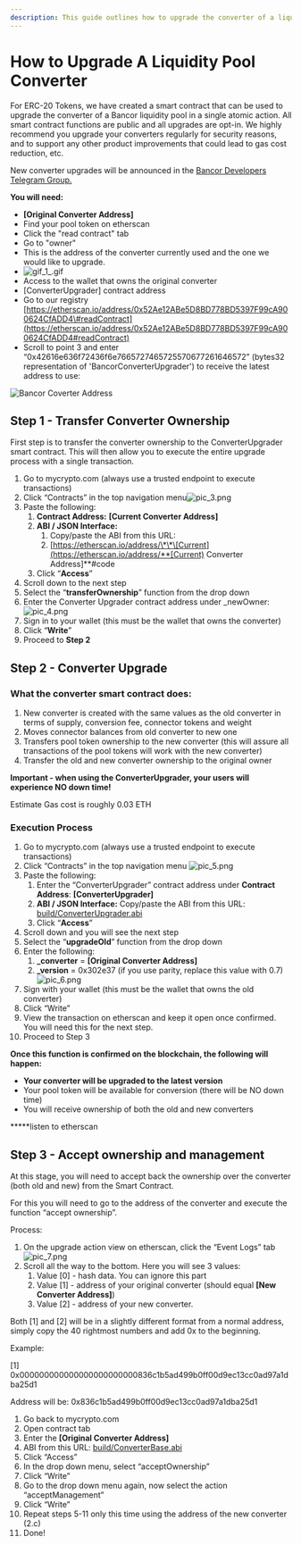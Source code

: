 ```yaml
---
description: This guide outlines how to upgrade the converter of a liquidity pool
---
```


# How to Upgrade A Liquidity Pool Converter

For ERC-20 Tokens, we have created a smart contract that can be used to upgrade the converter of a Bancor liquidity pool in a single atomic action. All smart contract functions are public and all upgrades are opt-in. We highly recommend you upgrade your converters regularly for security reasons, and to support any other product improvements that could lead to gas cost reduction, etc.

New converter upgrades will be announced in the [Bancor Developers Telegram Group.](https://t.me/BancorDevelopers)

**You will need:**

* **\[Original Converter Address\]**
* Find your pool token on etherscan
* Click the "read contract" tab
* Go to "owner" 
* This is the address of the converter currently used and the one we would like to upgrade.
* ![gif\_1\_.gif](https://support.bancor.network/hc/article_attachments/360006559599/gif_1_.gif)
* Access to the wallet that owns the original converter
* \[ConverterUpgrader\] contract address
* Go to our registry [https://etherscan.io/address/0x52Ae12ABe5D8BD778BD5397F99cA900624CfADD4\#readContract](https://etherscan.io/address/0x52Ae12ABe5D8BD778BD5397F99cA900624CfADD4#readContract)
* Scroll to point 3 and enter “0x42616e636f72436f6e7665727465725570677261646572” \(bytes32 representation of 'BancorConverterUpgrader'\) to receive the latest address to use:

![Bancor Coverter Address ](https://support.bancor.network/hc/article_attachments/360006541380/pic_2.png)

## Step 1 - Transfer Converter Ownership

First step is to transfer the converter ownership to the ConverterUpgrader smart contract. This will then allow you to execute the entire upgrade process with a single transaction.

1. Go to mycrypto.com \(always use a trusted endpoint to execute transactions\)
2. Click “Contracts” in the top navigation menu![pic\_3.png](https://support.bancor.network/hc/article_attachments/360006541400/pic_3.png)
3. Paste the following:
   1. **Contract Address:** **\[Current Converter Address\]**
   2. **ABI / JSON Interface:** 
      1. Copy/paste the ABI from this URL:
      2. [https://etherscan.io/address/\*\*\[Current](https://etherscan.io/address/**[Current) Converter Address\]\*\*\#code 
   3. Click “**Access**”
4. Scroll down to the next step
5. Select the “**transferOwnership**” function from the drop down
6. Enter the Converter Upgrader contract address under \_newOwner:![pic\_4.png](https://support.bancor.network/hc/article_attachments/360006559919/pic_4.png)
7. Sign in to your wallet \(this must be the wallet that owns the converter\)
8. Click “**Write**”
9. Proceed to **Step 2**

## Step 2 - Converter Upgrade

### What the converter smart contract does:

1. New converter is created with the same values as the old converter in terms of supply, conversion fee, connector tokens and weight
2. Moves connector balances from old converter to new one
3. Transfers pool token ownership to the new converter \(this will assure all transactions of the pool tokens will work with the new converter\)
4. Transfer the old and new converter ownership to the original owner

**Important - when using the ConverterUpgrader, your users will experience NO down time!**

Estimate Gas cost is roughly 0.03 ETH

### Execution Process

1. Go to mycrypto.com \(always use a trusted endpoint to execute transactions\)
2. Click “Contracts” in the top navigation menu ![pic\_5.png](https://support.bancor.network/hc/article_attachments/360006559899/pic_5.png)
3. Paste the following:
   1. Enter the “ConverterUpgrader” contract address under **Contract Address**: **\[ConverterUpgrader\]**
   2. **ABI / JSON Interface:** Copy/paste the ABI from this URL: [build/ConverterUpgrader.abi](build/ConverterUpgrader.abi)
   3. Click “**Access**”
4. Scroll down and you will see the next step
5. Select the “**upgradeOld**” function from the drop down
6. Enter the following:
   1. **\_converter** = **\[Original Converter Address\]**
   2. **\_version** =  0x302e37  \(if you use parity, replace this value with 0.7\)![pic\_6.png](https://support.bancor.network/hc/article_attachments/360006541800/pic_6.png)
7. Sign with your wallet \(this must be the wallet that owns the old converter\)
8. Click “Write”
9. View the transaction on etherscan and keep it open once confirmed. You will need this for the next step.
10. Proceed to Step 3

**Once this function is confirmed on the blockchain, the following will happen:**

* **Your converter will be upgraded to the latest version**
* Your pool token will be available for conversion \(there will be NO down time\)
* You will receive ownership of both the old and new converters

\*\*\*\*\*listen to etherscan

## Step 3 - Accept ownership and management

At this stage, you will need to accept back the ownership over the converter \(both old and new\) from the Smart Contract.

For this you will need to go to the address of the converter and execute the function “accept ownership”.

Process:

1. On the upgrade action view on etherscan, click the “Event Logs” tab ![pic\_7.png](https://support.bancor.network/hc/article_attachments/360006541820/pic_7.png)
2. Scroll all the way to the bottom. Here you will see 3 values:
   1. Value \[0\] - hash data. You can ignore this part
   2. Value \[1\] - address of your original converter \(should equal  **\[New Converter Address\]**\)
   3. Value \[2\] - address of your new converter. 

Both \[1\] and \[2\] will be in a slightly different format from a normal address, simply copy the 40 rightmost numbers and add 0x to the beginning.

Example:

\[1\] 0x000000000000000000000000836c1b5ad499b0ff00d9ec13cc0ad97a1dba25d1

Address will be: 0x836c1b5ad499b0ff00d9ec13cc0ad97a1dba25d1

1. Go back to mycrypto.com
2. Open contract tab
3. Enter the  **\[Original Converter Address\]**
4. ABI from this URL: [build/ConverterBase.abi](build/ConverterBase.abi)
5. Click “Access”
6. In the drop down menu, select “acceptOwnership”
7. Click “Write”
8. Go to the drop down menu again, now select the action “acceptManagement”
9. Click “Write”
10. Repeat steps 5-11 only this time using the address of the new converter \(2.c\)
11. Done!

